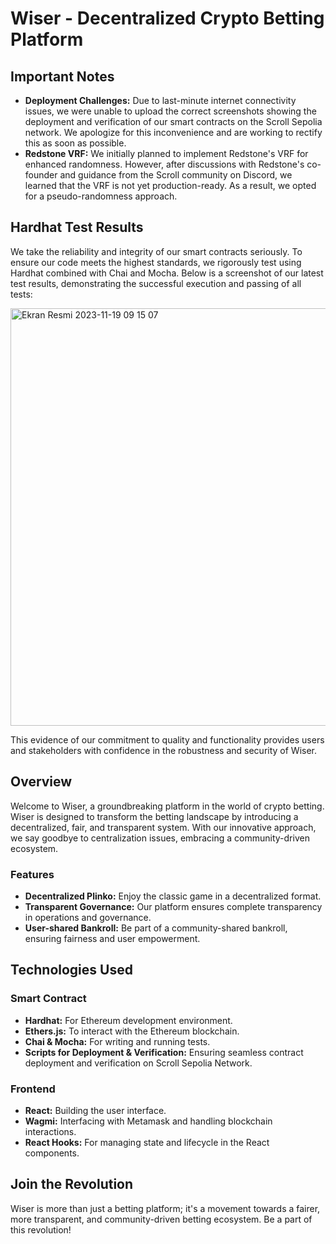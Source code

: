 # Wiser - Decentralized Crypto Betting Platform

## Important Notes

- **Deployment Challenges:** Due to last-minute internet connectivity issues, we were unable to upload the correct screenshots showing the deployment and verification of our smart contracts on the Scroll Sepolia network. We apologize for this inconvenience and are working to rectify this as soon as possible.
- **Redstone VRF:** We initially planned to implement Redstone's VRF for enhanced randomness. However, after discussions with Redstone's co-founder and guidance from the Scroll community on Discord, we learned that the VRF is not yet production-ready. As a result, we opted for a pseudo-randomness approach.

## Hardhat Test Results

We take the reliability and integrity of our smart contracts seriously. To ensure our code meets the highest standards, we rigorously test using Hardhat combined with Chai and Mocha. Below is a screenshot of our latest test results, demonstrating the successful execution and passing of all tests:

<img width="668" alt="Ekran Resmi 2023-11-19 09 15 07" src="https://github.com/bahadircan-bc/hackathon-eth/assets/36796428/37494583-bd9c-4d2c-ab33-57e69dcfb568">


This evidence of our commitment to quality and functionality provides users and stakeholders with confidence in the robustness and security of Wiser.


## Overview

Welcome to Wiser, a groundbreaking platform in the world of crypto betting. Wiser is designed to transform the betting landscape by introducing a decentralized, fair, and transparent system. With our innovative approach, we say goodbye to centralization issues, embracing a community-driven ecosystem.

### Features
- **Decentralized Plinko:** Enjoy the classic game in a decentralized format.
- **Transparent Governance:** Our platform ensures complete transparency in operations and governance.
- **User-shared Bankroll:** Be part of a community-shared bankroll, ensuring fairness and user empowerment.

## Technologies Used

### Smart Contract
- **Hardhat:** For Ethereum development environment.
- **Ethers.js:** To interact with the Ethereum blockchain.
- **Chai & Mocha:** For writing and running tests.
- **Scripts for Deployment & Verification:** Ensuring seamless contract deployment and verification on Scroll Sepolia Network.

### Frontend
- **React:** Building the user interface.
- **Wagmi:** Interfacing with Metamask and handling blockchain interactions.
- **React Hooks:** For managing state and lifecycle in the React components.

## Join the Revolution

Wiser is more than just a betting platform; it's a movement towards a fairer, more transparent, and community-driven betting ecosystem. Be a part of this revolution!

